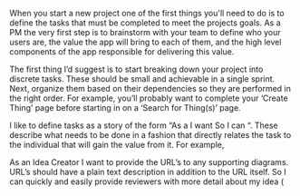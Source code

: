 When you start a new project one of the first things you'll need to do is to define the tasks that must be completed to meet the projects goals. As a PM the very first step is to brainstorm with your team to define who your users are, the value the app will bring to each of them, and the high level components of the app responsible for delivering this value.

The first thing I’d suggest  is to start breaking down your project into discrete tasks. These should be small and achievable in a single sprint. Next, organize them based on their dependencies so they are performed in the right order. For example, you’ll probably want to complete your ‘Create Thing’ page before starting in on a ‘Search for Thing(s)’ page.
 
I like to define tasks as a story of the form “As a <persona> I want <requirement> So I can <value-statement>“. These describe what needs to be done in a fashion that directly relates the task to the individual that will gain the value from it. For example, 

As an Idea Creator 
I want to provide the URL’s to any supporting diagrams. URL’s should have a plain text description in addition to the URL itself.
So I can quickly and easily provide reviewers with more detail about my idea (